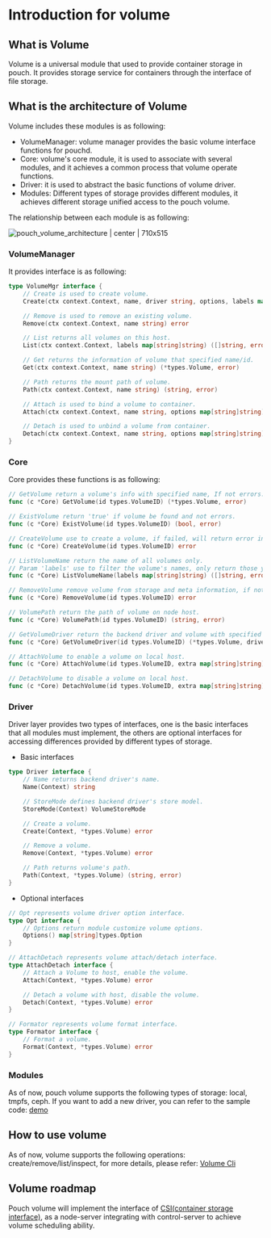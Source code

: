 # Introduction for volume

## What is Volume

Volume is a universal module that used to provide container storage in pouch. It provides storage service for containers through the interface of file storage.

## What is the architecture of Volume

Volume includes these modules is as following:

* VolumeManager: volume manager provides the basic volume interface functions for pouchd.
* Core: volume's core module, it is used to associate with several modules, and it achieves a common process that volume operate functions.
* Driver: it is used to abstract the basic functions of volume driver.
* Modules: Different types of storage provides different modules, it achieves different storage unified access to the pouch volume.

The relationship between each module is as following:

![pouch_volume_architecture | center | 710x515 ](../docs/static_files/pouch_volume_architecture.png)

### VolumeManager

It provides interface is as following:

```go
type VolumeMgr interface {
    // Create is used to create volume.
    Create(ctx context.Context, name, driver string, options, labels map[string]string) (*types.Volume, error)

    // Remove is used to remove an existing volume.
    Remove(ctx context.Context, name string) error

    // List returns all volumes on this host.
    List(ctx context.Context, labels map[string]string) ([]string, error)

    // Get returns the information of volume that specified name/id.
    Get(ctx context.Context, name string) (*types.Volume, error)

    // Path returns the mount path of volume.
    Path(ctx context.Context, name string) (string, error)

    // Attach is used to bind a volume to container.
    Attach(ctx context.Context, name string, options map[string]string) (*types.Volume, error)

    // Detach is used to unbind a volume from container.
    Detach(ctx context.Context, name string, options map[string]string) (*types.Volume, error)
}
```

### Core

Core provides these functions is as following:

```go
// GetVolume return a volume's info with specified name, If not errors.
func (c *Core) GetVolume(id types.VolumeID) (*types.Volume, error)

// ExistVolume return 'true' if volume be found and not errors.
func (c *Core) ExistVolume(id types.VolumeID) (bool, error)

// CreateVolume use to create a volume, if failed, will return error info.
func (c *Core) CreateVolume(id types.VolumeID) error

// ListVolumeName return the name of all volumes only.
// Param 'labels' use to filter the volume's names, only return those you want.
func (c *Core) ListVolumeName(labels map[string]string) ([]string, error)

// RemoveVolume remove volume from storage and meta information, if not success return error.
func (c *Core) RemoveVolume(id types.VolumeID) error

// VolumePath return the path of volume on node host.
func (c *Core) VolumePath(id types.VolumeID) (string, error)

// GetVolumeDriver return the backend driver and volume with specified volume's id.
func (c *Core) GetVolumeDriver(id types.VolumeID) (*types.Volume, driver.Driver, error)

// AttachVolume to enable a volume on local host.
func (c *Core) AttachVolume(id types.VolumeID, extra map[string]string) (*types.Volume, error)

// DetachVolume to disable a volume on local host.
func (c *Core) DetachVolume(id types.VolumeID, extra map[string]string) (*types.Volume, error)
```

### Driver

Driver layer provides two types of interfaces, one is the basic interfaces that all modules must implement, the others are optional interfaces for accessing differences provided by different types of storage.

* Basic interfaces

```go
type Driver interface {
    // Name returns backend driver's name.
    Name(Context) string

    // StoreMode defines backend driver's store model.
    StoreMode(Context) VolumeStoreMode

    // Create a volume.
    Create(Context, *types.Volume) error

    // Remove a volume.
    Remove(Context, *types.Volume) error

    // Path returns volume's path.
    Path(Context, *types.Volume) (string, error)
}
```

* Optional interfaces

```go
// Opt represents volume driver option interface.
type Opt interface {
    // Options return module customize volume options.
    Options() map[string]types.Option
}

// AttachDetach represents volume attach/detach interface.
type AttachDetach interface {
    // Attach a Volume to host, enable the volume.
    Attach(Context, *types.Volume) error

    // Detach a volume with host, disable the volume.
    Detach(Context, *types.Volume) error
}

// Formator represents volume format interface.
type Formator interface {
    // Format a volume.
    Format(Context, *types.Volume) error
}

```

### Modules

As of now, pouch volume supports the following types of storage: local, tmpfs, ceph. If you want to add a new driver, you can refer to the sample code: [demo](volume/examples/demo/demo.go)

## How to use volume

As of now, volume supports the following operations: create/remove/list/inspect, for more details, please refer: [Volume Cli](docs/commandline/pouch_volume.md)

## Volume roadmap

Pouch volume will implement the interface of [CSI(container storage interface)](https://github.com/container-storage-interface/spec), as a node-server integrating with control-server to achieve volume scheduling ability.
